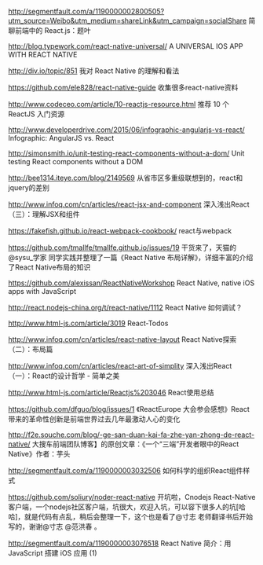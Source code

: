 http://segmentfault.com/a/1190000002800505?utm_source=Weibo&utm_medium=shareLink&utm_campaign=socialShare
简聊前端中的 React.js：题叶

http://blog.typework.com/react-native-universal/
A UNIVERSAL IOS APP WITH REACT NATIVE

http://div.io/topic/851
我对 React Native 的理解和看法 

https://github.com/ele828/react-native-guide
收集很多react-native资料

http://www.codeceo.com/article/10-reactjs-resource.html
推荐 10 个 ReactJS 入门资源

http://www.developerdrive.com/2015/06/infographic-angularjs-vs-react/
Infographic: AngularJS vs. React

http://simonsmith.io/unit-testing-react-components-without-a-dom/
Unit testing React components without a DOM

http://bee1314.iteye.com/blog/2149569
从省市区多重级联想到的，react和jquery的差别

http://www.infoq.com/cn/articles/react-jsx-and-component
深入浅出React（三）：理解JSX和组件

https://fakefish.github.io/react-webpack-cookbook/
react与webpack

https://github.com/tmallfe/tmallfe.github.io/issues/19
干货来了，天猫的@sysu_学家 同学实践并整理了一篇《React Native 布局详解》，详细丰富的介绍了React Native布局的知识

https://github.com/alexissan/ReactNativeWorkshop
React Native, native iOS apps with JavaScript

http://react.nodejs-china.org/t/react-native/1112
React Native 如何调试？

http://www.html-js.com/article/3019
React-Todos

http://www.infoq.com/cn/articles/react-native-layout
React Native探索（二）：布局篇

http://www.infoq.com/cn/articles/react-art-of-simplity
深入浅出React（一）：React的设计哲学 - 简单之美

http://www.html-js.com/article/Reactjs%203046
React使用总结

https://github.com/dfguo/blog/issues/1
《ReactEurope 大会参会感想》React 带来的革命性创新是前端世界过去几年最激动人心的变化

http://f2e.souche.com/blog/-ge-san-duan-kai-fa-zhe-yan-zhong-de-react-native/
大搜车前端团队博客】的原创文章：《一个“三端”开发者眼中的React Native》作者：芋头

http://segmentfault.com/a/1190000003032506
如何科学的组织React组件样式

https://github.com/soliury/noder-react-native
开坑啦，Cnodejs React-Native 客户端，一个nodejs社区客户端，坑很大，欢迎入坑，可以容下很多人的坑[哈哈]，就是代码有点乱，稍后会整理一下，这个也是看了@寸志 老师翻译书后开始写的，谢谢@寸志 @范洪春 。

http://segmentfault.com/a/1190000003076518
React Native 简介：用 JavaScript 搭建 iOS 应用 (1)
